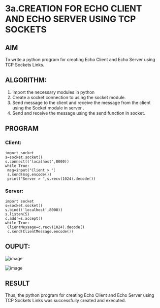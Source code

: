 # 3a.CREATION FOR ECHO CLIENT AND ECHO SERVER USING TCP SOCKETS
## AIM
To write a python program for creating Echo Client and Echo Server using TCP
Sockets Links.
## ALGORITHM:
1. Import the necessary modules in python
2. Create a socket connection to using the socket module.
3. Send message to the client and receive the message from the client using the Socket module in
 server .
4. Send and receive the message using the send function in socket.
## PROGRAM
### Client:
```
import socket
s=socket.socket()
s.connect(('localhost',8000))
while True:
 msg=input("Client > ")
 s.send(msg.encode())
 print("Server > ",s.recv(1024).decode())
```
### Server:
```
import socket
s=socket.socket()
s.bind(('localhost',8000))
s.listen(5)
c,addr=s.accept()
while True:
 ClientMessage=c.recv(1024).decode()
 c.send(ClientMessage.encode())
```
## OUPUT:
![image](https://github.com/user-attachments/assets/1b6ed642-21bd-4841-869a-dc63044a48dd)

![image](https://github.com/user-attachments/assets/8befa68f-54f2-4131-96f2-55d05071d424)


## RESULT
Thus, the python program for creating Echo Client and Echo Server using TCP Sockets Links 
was successfully created and executed.
